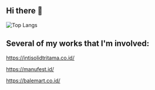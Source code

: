 ## Hi there 👋

![Top Langs](https://github-readme-stats.vercel.app/api/top-langs/?username=Colazzx&theme=tokyonight)

<!--
**Colazzx/Colazzx** is a ✨ _special_ ✨ repository because its `README.md` (this file) appears on your GitHub profile.

Here are some ideas to get you started:

- 🔭 I’m currently working on ...
- 🌱 I’m currently learning ...
- 👯 I’m looking to collaborate on ...
- 🤔 I’m looking for help with ...
- 💬 Ask me about ...
- 📫 How to reach me: ...
- 😄 Pronouns: ...
- ⚡ Fun fact: ...
-->

## Several of my works that I'm involved:

https://intisolidtritama.co.id/

https://manufest.id/

https://balemart.co.id/

